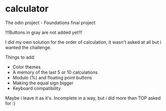 # calculator
The odin project - Foundations final project

!!!Buttons in gray are not added yet!!!

I did my own solution for the order of calculation, it wasn't asked at all but i wanted the challenge.

Things to add: 
- Color themes
- A memory of the last 5 or 10 calculations
- Modulo (%) and floating point buttons
- Making the equal sign bigger
- Keyboard compatibility

Maybe i leave it as it's. Incomplete in a way, but i did more than TOP asked for :) 
